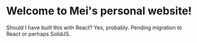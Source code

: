 # Welcome to Mei's personal website!

Should I have built this with React? Yes, probably. Pending migration to React or perhaps SolidJS.
